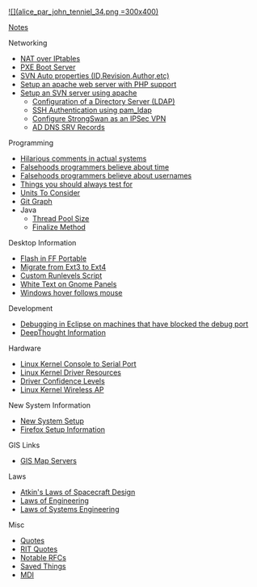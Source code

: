 [![](alice_par_john_tenniel_34.png =300x400)](https://en.wikipedia.org/wiki/Mock%20Turtle)

[Notes](/notes/index)

Networking

-   [NAT over IPtables](/networking/nat_over_iptables)
-   [PXE Boot Server](/networking/pxe_boot_server)
-   [SVN Auto properties (ID,Revision,Author,etc)](/networking/svn_auto_properties_id_revision_author_etc)
-   [Setup an apache web server with PHP support](/networking/setup_an_apache_web_server_with_php_support)
-   [Setup an SVN server using apache](/networking/apache/setup_an_svn_server_using_apache)
    -   [Configuration of a Directory Server (LDAP)](/networking/configuration_of_a_direcory_server_ldap)
    -   [SSH Authentication using pam_ldap](/networking/ldap/ssh_authentication_using_pam_ldap)
    -   [Configure StrongSwan as an IPSec VPN](/networking/configure_strongswan_as_an_ipsec_vpn)
    -   [AD DNS SRV Records](/networking/ad_dns_srv_records)

Programming

-   [Hilarious comments in actual systems](/misc/hilarious_comments_in_actual_systems)
-   [Falsehoods programmers believe about time](/programming/falsehoods_programmers_believe_about_time)
-   [Falsehoods programmers believe about usernames](/programming/falsehoods_programmers_believe_about_usernames)
-   [Things you should always test for](/programming/things_you_should_always_test_for)
-   [Units To Consider](/programming/units_to_consider)
-   [Git Graph](/programming/git_graph)
-   Java
    -   [Thread Pool Size](/programming/java/thread_pool_size)
    -   [Finalize Method](/programming/java/finalize_method)

Desktop Information

-   [Flash in FF Portable](/desktop/flash_in_ff_portable)
-   [Migrate from Ext3 to Ext4](/desktop/migrate_from_ext3_to_ext4)
-   [Custom Runlevels Script](/desktop/custom_runlevels_script)
-   [White Text on Gnome Panels](/desktop/white_text_on_gnome_panels)
-   [Windows hover follows mouse](/desktop/windows_hover_follows_mouse)

Development

-   [Debugging in Eclipse on machines that have blocked the debug port](/dev/debugging_in_eclipse_on_machines_that_have_blocked_the_debug_port)
-   [DeepThought Information](/dev/deepthought/start)

Hardware

-   [Linux Kernel Console to Serial Port](/hw/linux_kernel_console_to_serial_port)
-   [Linux Kernel Driver Resources](/hw/linux_kernel_driver_resources)
-   [Driver Confidence Levels](/hw/driver_confidence_levels)
-   [Linux Kernel Wireless AP](/hw/linux_kernel_wireless_ap)

New System Information

-   [New System Setup](/nsi/new_system_setup)
-   [Firefox Setup Information](/nsi/firefox_setup_information)

GIS Links

-   [GIS Map Servers](/gis/gis_map_servers)

Laws

-   [Atkin's Laws of Spacecraft Design](/laws/atkin_s_laws_of_spacecraft_design)
-   [Laws of Engineering](/laws/laws_of_engineering)
-   [Laws of Systems Engineering](/laws/laws_of_systems_engineering)

Misc

-   [Quotes](/misc/quotes)
-   [RIT Quotes](/misc/rit_quotes)
-   [Notable RFCs](/misc/notable_rfcs)
-   [Saved Things](saved_things)
-   [MDI](/mdi/index)
